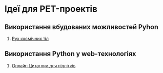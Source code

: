 # Ідеї для PET-проектів

## Використання вбудованих можливостей Pyhon

1. [Рух космічних тіл](./core/planet_motion.md)

## Використання Python у web-технологіях

1. [Онлайн Цитатник для підлітків](./web/quotation_book.md)
